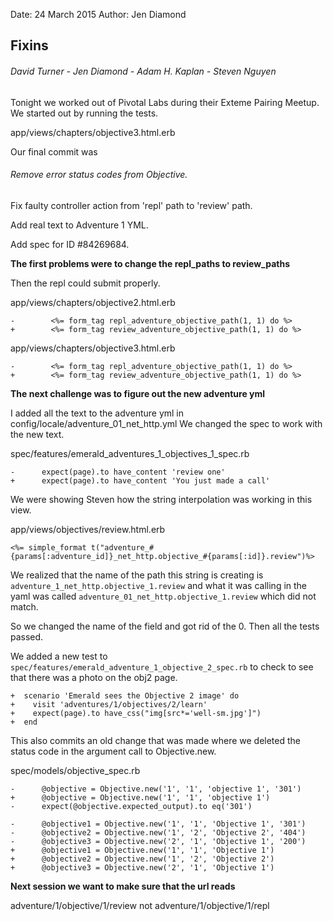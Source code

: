 Date: 24 March 2015
Author: Jen Diamond

## Fixins

###### David Turner - Jen Diamond - Adam H. Kaplan - Steven Nguyen

Tonight we worked out of Pivotal Labs during their Exteme Pairing Meetup. We started out by running the tests.

app/views/chapters/objective3.html.erb

Our final commit was

###### Remove error status codes from Objective.

Fix faulty controller action from 'repl' path to 'review' path.

Add real text to Adventure 1 YML.

Add spec for ID #84269684.

**The first problems were to change the repl_paths to review_paths**

Then the repl could submit properly. 

app/views/chapters/objective2.html.erb

    -        <%= form_tag repl_adventure_objective_path(1, 1) do %>
    +        <%= form_tag review_adventure_objective_path(1, 1) do %>
  
app/views/chapters/objective3.html.erb

    -        <%= form_tag repl_adventure_objective_path(1, 1) do %>
    +        <%= form_tag review_adventure_objective_path(1, 1) do %>
    
**The next challenge was to figure out the new adventure yml**

I added all the text to the adventure yml in config/locale/adventure_01_net_http.yml
We changed the spec to work with the new text.

spec/features/emerald_adventures_1_objectives_1_spec.rb

    -      expect(page).to have_content 'review one'
    +      expect(page).to have_content 'You just made a call'


We were showing Steven how the string interpolation was working in this view.

app/views/objectives/review.html.erb

    <%= simple_format t("adventure_#{params[:adventure_id]}_net_http.objective_#{params[:id]}.review")%>
    
We realized that the name of the path this string is creating is 
`adventure_1_net_http.objective_1.review` and what it was calling in the yaml was called
`adventure_01_net_http.objective_1.review` which did not match.

So we changed the name of the field and got rid of the 0. Then all the tests passed.

We added a new test to `spec/features/emerald_adventure_1_objective_2_spec.rb` to check
to see that there was a photo on the obj2 page.

    +  scenario 'Emerald sees the Objective 2 image' do
    +    visit 'adventures/1/objectives/2/learn'
    +    expect(page).to have_css("img[src*='well-sm.jpg']")
    +  end

This also commits an old change that was made where we deleted the status code in the 
argument call to Objective.new.

spec/models/objective_spec.rb

    -      @objective = Objective.new('1', '1', 'objective 1', '301')
    +      @objective = Objective.new('1', '1', 'objective 1')
    -      expect(@objective.expected_output).to eq('301')

    -      @objective1 = Objective.new('1', '1', 'Objective 1', '301')
    -      @objective2 = Objective.new('1', '2', 'Objective 2', '404')
    -      @objective3 = Objective.new('2', '1', 'Objective 1', '200')
    +      @objective1 = Objective.new('1', '1', 'Objective 1')
    +      @objective2 = Objective.new('1', '2', 'Objective 2')
    +      @objective3 = Objective.new('2', '1', 'Objective 1')


**Next session we want to make sure that the url reads**

adventure/1/objective/1/review 
not
adventure/1/objective/1/repl

 

  

